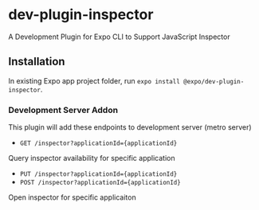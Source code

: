 # dev-plugin-inspector

A Development Plugin for Expo CLI to Support JavaScript Inspector

## Installation

In existing Expo app project folder, run `expo install @expo/dev-plugin-inspector`.

### Development Server Addon

This plugin will add these endpoints to development server (metro server)

- `GET /inspector?applicationId={applicationId}`

Query inspector availability for specific application

- `PUT /inspector?applicationId={applicationId}`
- `POST /inspector?applicationId={applicationId}`

Open inspector for specific applicaiton